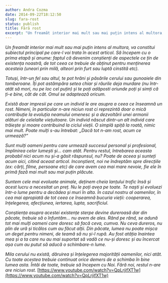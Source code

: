 ```yaml
---
author: Andra Cozma
date: 2014-09-22T18:12:50
slug: fara-rost
status: publish
title: Fără rost
excerpt: "Un freamăt interior mai mult sau mai puțin intens al multora, va constitui subiectul principal pe care-l voi trata în  "
---
```

_Un freamăt interior mai mult sau mai puțin intens al multora, va constitui subiectul principal pe care-l voi trata în acest articol._ _Să începem cu o prima etapă și anume: faptul că devenim conștienți de aspectele ce țin de existența noastră, de tot ceea ce trebuie de obținut pentru menținerea acesteia (uneori prin milă, alteori prin furt sau luptă cinstită etc)._

_Totuși, într-un fel sau altul, te pot hrăni și păsările cerului sau gunoaiele din tomberoane. Îți pot astâmpăra setea chiar și râurile deja murdare (nu într-atât să mori, nu pe loc cel puțin) și te poți adăposti oriunde poți și simți că ți-e bine, cât de cât. Omul se adaptează oricum._

_Există doar impresii pe care un individ le are asupra a ceea ce înseamnă un rost. Nimeni, în particular n-are niciun rost ci reprezintă doar o mică contribuție la evoluția neamului omenesc și a dezvoltării unei armonii alături de celelalte viețuitoare._ _Un individ născut dintr-un alt individ care trăiește și moare contribuind la ciclul vieții. O simplă spiță la roată, nimic mai mult._ _Poate mulți s-au întrebat: „Dacă tot n-am rost, acum ce urmează?”_

_Sunt mulți oameni pentru care urmează succesul personal și profesional, împlinirea celor lumești și… cam atât. Pentru restul, întrebarea aceasta probabil nici acum nu și-a găsit răspunsul, nu? Poate de aceea și sunteți acum aici, citind aceast articol._ _Inconștient, noi ne îndreptăm spre direcțiile (ex: cărți, filme, persoane etc) de care avem cea mai mare nevoie, fie ele în primă fază mai mult sau mai puțin plăcute._

_Suntem cele mai evoluate animale, deținem cheia lanțului trofic însă și acest lucru a necesitat un preț. Nu le poți avea pe toate._ _Te naști și evoluezi într-o lume pentru a decădea și muri în alta. În cazul nostru al oamenilor, în cea mai apropiată de tot ceea ce înseamnă bucuria vieții: cooperarea, înțelegerea, afecțiunea, iertarea, lupta, sacrificiul._

_Conștiența asupra acestei existențe sterpe devine dureroasă dar din păcate, trebuie să o înfuntăm… nu avem de ales._ _Rând pe rând, se adună tot mai mulți oameni care doresc să facă ceva, cumva. Nu ceva dureros, nu plin de ură și ticălos cum au făcut alții. Din păcate, lumea nu poate mișca un deget pentru nimeni, de teamă să nu și-l rupă._ _Au fost atâția înaintea mea și a ta care nu au mai suportat să vadă ce nu-și doresc și au încercat așa cum au putut să aducă o schimbare-n lume._

_Mila cerului nu există, dăruirea și înțelegerea majorității oamenilor, nici atât. Cu toate acestea trebuie continuat orice demers de a schimba în bine lumea asta. Întâi de toate, trebuie să începem cu Noi._ _Fără noi, restul n-are are niciun rost._ [https://www.youtube.com/watch?v=QpLrjifXT1w](https://www.youtube.com/watch?v=QpLrjifXT1w)
    